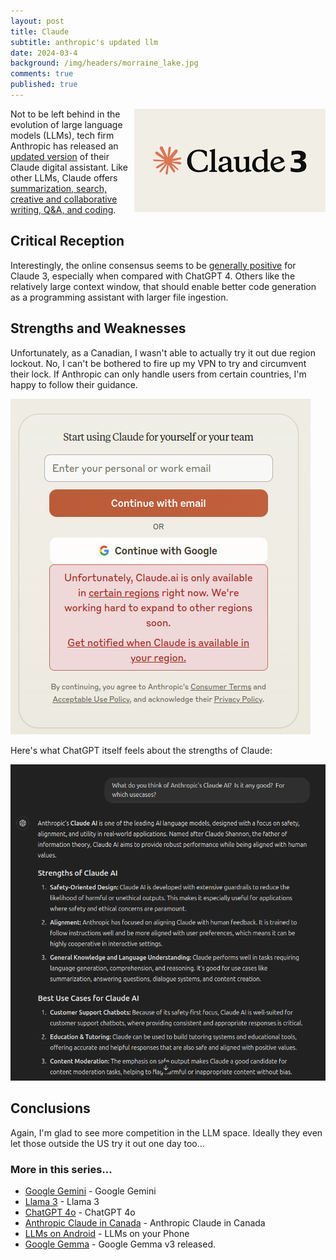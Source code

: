 ```yaml
---
layout: post
title: Claude
subtitle: anthropic's updated llm
date: 2024-03-4
background: /img/headers/morraine_lake.jpg
comments: true
published: true
---
```


<img src="/img/posts/anthropic-claude-3.png" class="img-fluid" style="float: right" />

Not to be left behind in the evolution of large language models (LLMs), tech firm Anthropic has released an [updated version](https://www.anthropic.com/news/claude-3-family) of their Claude digital assistant.  Like other LLMs, Claude offers [summarization, search, creative and collaborative writing, Q&A, and coding](https://www.anthropic.com/news/introducing-claude).

## Critical Reception

Interestingly, the online consensus seems to be [generally positive](https://www.reddit.com/r/OpenAI/comments/1bcjdzl/are_you_using_claude_3/) for Claude 3, especially when compared with ChatGPT 4.  Others like the relatively large context window, that should enable better code generation as a programming assistant with larger file ingestion.

## Strengths and Weaknesses

Unfortunately, as a Canadian, I wasn't able to actually try it out due region lockout.  No, I can't be bothered to fire up my VPN to try and circumvent their lock.  If Anthropic can only handle users from certain countries, I'm happy to follow their guidance.

<img src="/img/posts/anthropic-claude-no-canada.png" class="img-fluid" />

Here's what ChatGPT itself feels about the strengths of Claude:

<img src="/img/posts/anthropic-claude-chatgpt.png" class="img-fluid" />

## Conclusions

Again, I'm glad to see more competition in the LLM space.  Ideally they even let those outside the US try it out one day too...  

### More in this series...
* [Google Gemini](/2024/02/16/google-gemini) - Google Gemini
* [Llama 3](/2024/04/19/llama-3) - Llama 3
* [ChatGPT 4o](/2024/05/21/chatgpt-4o) - ChatGPT 4o
* [Anthropic Claude in Canada](/2024/06/05/anthropic-claude-canada) - Anthropic Claude in Canada
* [LLMs on Android](/2024/07/18/llms-on-android) - LLMs on your Phone
* [Google Gemma](/2025/03/12/google-gemma3) - Google Gemma v3 released.